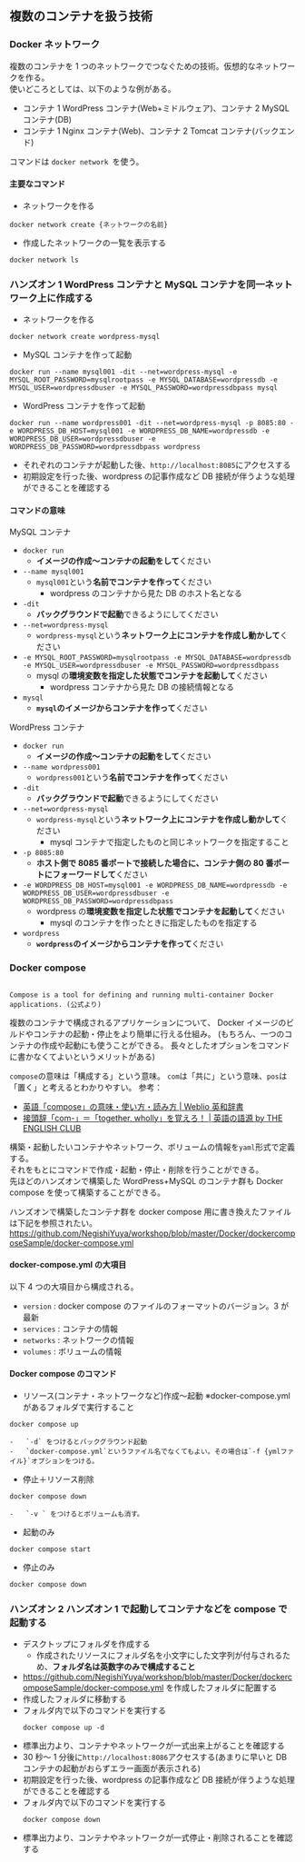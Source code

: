 ## 複数のコンテナを扱う技術

### Docker ネットワーク

複数のコンテナを 1 つのネットワークでつなぐための技術。仮想的なネットワークを作る。  
使いどころとしては、以下のような例がある。

-   コンテナ 1 WordPress コンテナ(Web+ミドルウェア)、コンテナ 2 MySQL コンテナ(DB)
-   コンテナ 1 Nginx コンテナ(Web)、コンテナ 2 Tomcat コンテナ(バックエンド)

コマンドは `docker network `を使う。

#### 主要なコマンド

-   ネットワークを作る

```
docker network create {ネットワークの名前}
```

-   作成したネットワークの一覧を表示する

```
docker network ls
```

### ハンズオン 1 WordPress コンテナと MySQL コンテナを同一ネットワーク上に作成する

-   ネットワークを作る

```
docker network create wordpress-mysql
```

-   MySQL コンテナを作って起動

```
docker run --name mysql001 -dit --net=wordpress-mysql -e MYSQL_ROOT_PASSWORD=mysqlrootpass -e MYSQL_DATABASE=wordpressdb -e MYSQL_USER=wordpressdbuser -e MYSQL_PASSWORD=wordpressdbpass mysql
```

-   WordPress コンテナを作って起動

```
docker run --name wordpress001 -dit --net=wordpress-mysql -p 8085:80 -e WORDPRESS_DB_HOST=mysql001 -e WORDPRESS_DB_NAME=wordpressdb -e WORDPRESS_DB_USER=wordpressdbuser -e WORDPRESS_DB_PASSWORD=wordpressdbpass wordpress
```

-   それぞれのコンテナが起動した後、`http://localhost:8085`にアクセスする
-   初期設定を行った後、wordpress の記事作成など DB 接続が伴うような処理ができることを確認する

#### コマンドの意味

MySQL コンテナ

-   `docker run`
    -   **イメージの作成～コンテナの起動をして**ください
-   `--name mysql001`
    -   `mysql001`という**名前でコンテナを作って**ください
        -   wordpress のコンテナから見た DB のホスト名となる
-   `-dit`
    -   **バックグラウンドで起動**できるようにしてください
-   `--net=wordpress-mysql`
    -   `wordpress-mysql`という**ネットワーク上にコンテナを作成し動かして**ください
-   `-e MYSQL_ROOT_PASSWORD=mysqlrootpass -e MYSQL_DATABASE=wordpressdb -e MYSQL_USER=wordpressdbuser -e MYSQL_PASSWORD=wordpressdbpass`
    -   mysql の**環境変数を指定した状態でコンテナを起動して**ください
        -   wordpress コンテナから見た DB の接続情報となる
-   `mysql`
    -   **`mysql`のイメージからコンテナを作って**ください

WordPress コンテナ

-   `docker run`
    -   **イメージの作成～コンテナの起動をして**ください
-   `--name wordpress001`
    -   `wordpress001`という**名前でコンテナを作って**ください
-   `-dit`
    -   **バックグラウンドで起動**できるようにしてください
-   `--net=wordpress-mysql`
    -   `wordpress-mysql`という**ネットワーク上にコンテナを作成し動かして**ください
        -   mysql コンテナで指定したものと同じネットワークを指定すること
-   `-p 8085:80`
    -   **ホスト側で 8085 番ポートで接続した場合に、コンテナ側の 80 番ポートにフォーワードして**ください
-   `-e WORDPRESS_DB_HOST=mysql001 -e WORDPRESS_DB_NAME=wordpressdb -e WORDPRESS_DB_USER=wordpressdbuser -e WORDPRESS_DB_PASSWORD=wordpressdbpass`
    -   wordpress の**環境変数を指定した状態でコンテナを起動して**ください
        -   mysql のコンテナを作ったときに指定したものを指定する
-   `wordpress`
    -   **`wordpress`のイメージからコンテナを作って**ください

### Docker compose

```

Compose is a tool for defining and running multi-container Docker applications. (公式より)

```

複数のコンテナで構成されるアプリケーションについて、
Docker イメージのビルドやコンテナの起動・停止をより簡単に行える仕組み。
(もちろん、一つのコンテナの作成や起動にも使うことができる。
長々としたオプションをコマンドに書かなくてよいというメリットがある)

`compose`の意味は「構成する」という意味。
`com`は「共に」という意味、`pos`は「置く」と考えるとわかりやすい。
参考：

-   [英語「compose」の意味・使い方・読み方 | Weblio 英和辞書](https://ejje.weblio.jp/content/compose)
-   [接頭辞「com-」＝「together, wholly」を覚えろ！ | 英語の語源 by THE ENGLISH CLUB](http://www.etn.co.jp/etymology/com/)

構築・起動したいコンテナやネットワーク、ボリュームの情報を`yaml`形式で定義する。  
それをもとにコマンドで作成・起動・停止・削除を行うことができる。  
先ほどのハンズオンで構築した WordPress+MySQL のコンテナ群も
Docker compose を使って構築することができる。

ハンズオンで構築したコンテナ群を docker compose 用に書き換えたファイルは下記を参照されたい。  
https://github.com/NegishiYuya/workshop/blob/master/Docker/dockercomposeSample/docker-compose.yml

#### docker-compose.yml の大項目

以下 4 つの大項目から構成される。

-   `version` : docker compose のファイルのフォーマットのバージョン。3 が最新
-   `services` : コンテナの情報
-   `networks` : ネットワークの情報
-   `volumes` : ボリュームの情報

#### Docker compose のコマンド

-   リソース(コンテナ・ネットワークなど)作成～起動 ※docker-compose.yml があるフォルダで実行すること

```
docker compose up
```

    -   `-d` をつけるとバックグラウンド起動
    -   `docker-compose.yml`というファイル名でなくてもよい。その場合は`-f {ymlファイル}`オプションをつける。

-   停止＋リソース削除

```
docker compose down
```

    -   `-v ` をつけるとボリュームも消す。

-   起動のみ

```
docker compose start
```

-   停止のみ

```
docker compose down
```

### ハンズオン 2 ハンズオン 1 で起動してコンテナなどを compose で起動する

-   デスクトップにフォルダを作成する
    -   作成されたリソースにフォルダ名を小文字にした文字列が付与されるため、**フォルダ名は英数字のみで構成すること**
-   https://github.com/NegishiYuya/workshop/blob/master/Docker/dockercomposeSample/docker-compose.yml を作成したフォルダに配置する
-   作成したフォルダに移動する
-   フォルダ内で以下のコマンドを実行する
    ```
    docker compose up -d
    ```
-   標準出力より、コンテナやネットワークが一式出来上がることを確認する
-   30 秒～ 1 分後に`http://localhost:8086`アクセスする(あまりに早いと DB コンテナの起動がおらずエラー画面が表示される)
-   初期設定を行った後、wordpress の記事作成など DB 接続が伴うような処理ができることを確認する
-   フォルダ内で以下のコマンドを実行する
    ```
    docker compose down
    ```
-   標準出力より、コンテナやネットワークが一式停止・削除されることを確認する
